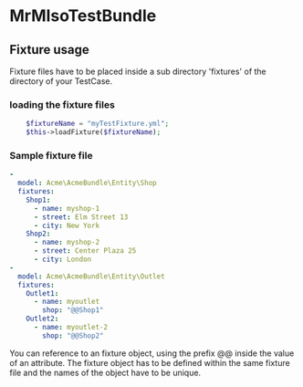 MrMIsoTestBundle
===============

## Fixture usage

Fixture files have to be placed inside a sub directory 'fixtures' of the directory
of your TestCase.

### loading the fixture files

```php
    $fixtureName = "myTestFixture.yml";
    $this->loadFixture($fixtureName);    
```

### Sample fixture file

```yaml
-  
  model: Acme\AcmeBundle\Entity\Shop
  fixtures:
    Shop1:
      - name: myshop-1
      - street: Elm Street 13
      - city: New York
    Shop2:
      - name: myshop-2  
      - street: Center Plaza 25
      - city: London
-  
  model: Acme\AcmeBundle\Entity\Outlet
  fixtures:
    Outlet1:
      - name: myoutlet
        shop: "@@Shop1"
    Outlet2:
      - name: myoutlet-2  
        shop: "@@Shop2"
```

You can reference to an fixture object, using the prefix @@ inside the value of an attribute.
The fixture object has to be defined within the same fixture file and the names of the object
have to be unique.